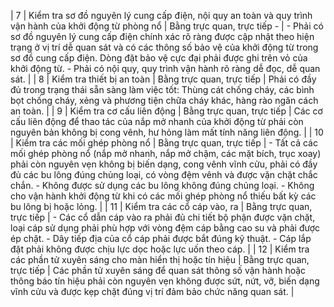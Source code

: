 |  7 | Kiểm tra sơ đồ nguyên lý cung cấp điện, nội quy an toàn và quy trình vận hành của khởi động từ phòng nổ                      | Bằng trực quan, trực tiếp - | - Phải có sơ đồ nguyên lý cung cấp điện chính xác rõ ràng được cập nhật theo hiện trạng ở vị trí dễ quan sát và có các thông số bảo vệ của khởi động từ trong sơ đồ cung cấp điện. Dòng đặt bảo vệ cực đại phải được ghi trên vỏ của khởi động từ. - Phải có nội quy, quy trình vận hành rõ ràng dễ đọc, dễ quan sát.                                                                                  |
|  8 | Kiểm tra thiết bị an toàn                                                                                                    | Bằng trực quan, trực tiếp   | Phải có đầy đủ trong trạng thái sẵn sàng làm việc tốt: Thùng cát chống cháy, các bình bọt chống cháy, xẻng và phương tiện chữa cháy khác, hàng rào ngăn cách an toàn.                                                                                                                                                                                                                                  |
|  9 | Kiểm tra cơ cấu liên động                                                                                                    | Bằng trực quan, trực tiếp   | Các cơ cấu liên động để thao tác của nắp mở nhanh của khởi động từ phải còn nguyên bản không bị cong vênh, hư hỏng làm mất tính năng liên động.                                                                                                                                                                                                                                                        |
| 10 | Kiểm tra các mối ghép phòng nổ                                                                                               | Bằng trực quan, trực tiếp   | - Tất cả các mối ghép phòng nổ (nắp mở nhanh, nắp mở chậm, các mặt bích, trục xoay) phải còn nguyên vẹn không bị biến dạng, cong vênh vĩnh cửu, phải có đầy đủ các bu lông đúng chủng loại, có vòng đệm vênh và được vặn chặt chắc chắn. - Không được sử dụng các bu lông không đúng chủng loại. - Không cho vận hành khởi động từ khi có các mối ghép phòng nổ thiếu bất kỳ các bu lông bị hoặc lỏng. |
| 11 | Kiểm tra các cổ cáp vào, ra                                                                                                  | Bằng trực quan, trực tiếp   | - Các cổ dẫn cáp vào ra phải đủ chi tiết bộ phận được vặn chặt, loại cáp sử dụng phải phù hợp với vòng đệm cáp bằng cao su và phải được ép chặt. - Dây tiếp địa của cổ cáp phải được bắt đúng kỹ thuật. - Cáp lắp đặt phải không được chịu lực dọc hoặc lực uốn theo cáp.                                                                                                                              |
| 12 | Kiểm tra các phần tử xuyên sáng cho màn hiển thị hoặc tín hiệu                                                               | Bằng trực quan, trực tiếp   | Các phần tử xuyên sáng để quan sát thông số vận hành hoặc thông báo tín hiệu phải còn nguyên vẹn không được sứt, nứt, vỡ, biến dạng vĩnh cửu và được kẹp chặt đúng vị trí đảm bảo chức năng quan sát.                                                                                                                                                                                                  |